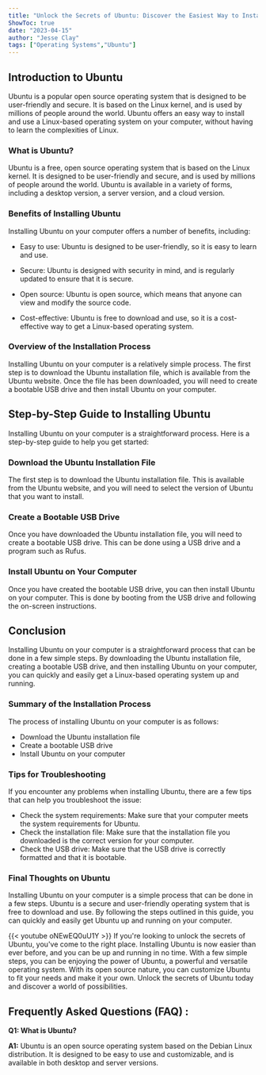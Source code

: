 ```yaml
---
title: "Unlock the Secrets of Ubuntu: Discover the Easiest Way to Install It Now!"
ShowToc: true 
date: "2023-04-15"
author: "Jesse Clay" 
tags: ["Operating Systems","Ubuntu"]
---
```

## Introduction to Ubuntu 

Ubuntu is a popular open source operating system that is designed to be user-friendly and secure. It is based on the Linux kernel, and is used by millions of people around the world. Ubuntu offers an easy way to install and use a Linux-based operating system on your computer, without having to learn the complexities of Linux.

### What is Ubuntu?

Ubuntu is a free, open source operating system that is based on the Linux kernel. It is designed to be user-friendly and secure, and is used by millions of people around the world. Ubuntu is available in a variety of forms, including a desktop version, a server version, and a cloud version.

### Benefits of Installing Ubuntu

Installing Ubuntu on your computer offers a number of benefits, including:

- Easy to use: Ubuntu is designed to be user-friendly, so it is easy to learn and use.

- Secure: Ubuntu is designed with security in mind, and is regularly updated to ensure that it is secure.

- Open source: Ubuntu is open source, which means that anyone can view and modify the source code.

- Cost-effective: Ubuntu is free to download and use, so it is a cost-effective way to get a Linux-based operating system.

### Overview of the Installation Process

Installing Ubuntu on your computer is a relatively simple process. The first step is to download the Ubuntu installation file, which is available from the Ubuntu website. Once the file has been downloaded, you will need to create a bootable USB drive and then install Ubuntu on your computer.

## Step-by-Step Guide to Installing Ubuntu

Installing Ubuntu on your computer is a straightforward process. Here is a step-by-step guide to help you get started:

### Download the Ubuntu Installation File

The first step is to download the Ubuntu installation file. This is available from the Ubuntu website, and you will need to select the version of Ubuntu that you want to install.

### Create a Bootable USB Drive

Once you have downloaded the Ubuntu installation file, you will need to create a bootable USB drive. This can be done using a USB drive and a program such as Rufus.

### Install Ubuntu on Your Computer

Once you have created the bootable USB drive, you can then install Ubuntu on your computer. This is done by booting from the USB drive and following the on-screen instructions.

## Conclusion

Installing Ubuntu on your computer is a straightforward process that can be done in a few simple steps. By downloading the Ubuntu installation file, creating a bootable USB drive, and then installing Ubuntu on your computer, you can quickly and easily get a Linux-based operating system up and running.

### Summary of the Installation Process

The process of installing Ubuntu on your computer is as follows:

- Download the Ubuntu installation file
- Create a bootable USB drive
- Install Ubuntu on your computer

### Tips for Troubleshooting

If you encounter any problems when installing Ubuntu, there are a few tips that can help you troubleshoot the issue:

- Check the system requirements: Make sure that your computer meets the system requirements for Ubuntu.
- Check the installation file: Make sure that the installation file you downloaded is the correct version for your computer.
- Check the USB drive: Make sure that the USB drive is correctly formatted and that it is bootable.

### Final Thoughts on Ubuntu

Installing Ubuntu on your computer is a simple process that can be done in a few steps. Ubuntu is a secure and user-friendly operating system that is free to download and use. By following the steps outlined in this guide, you can quickly and easily get Ubuntu up and running on your computer.

{{< youtube oNEwEQ0uU1Y >}} 
If you're looking to unlock the secrets of Ubuntu, you've come to the right place. Installing Ubuntu is now easier than ever before, and you can be up and running in no time. With a few simple steps, you can be enjoying the power of Ubuntu, a powerful and versatile operating system. With its open source nature, you can customize Ubuntu to fit your needs and make it your own. Unlock the secrets of Ubuntu today and discover a world of possibilities.

## Frequently Asked Questions (FAQ) :
**Q1: What is Ubuntu?**

**A1:** Ubuntu is an open source operating system based on the Debian Linux distribution. It is designed to be easy to use and customizable, and is available in both desktop and server versions.





